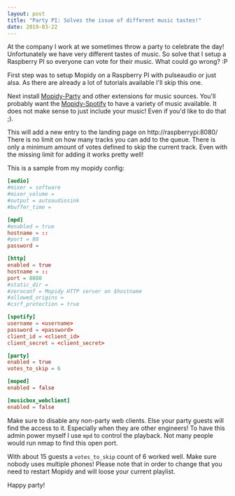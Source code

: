 ```yaml
---
layout: post
title: "Party PI: Solves the issue of different music tastes!"
date: 2019-03-22
---
```


At the company I work at we sometimes throw a party to celebrate the day!
Unfortunately we have very different tastes of music. So solve that I setup a Raspberry PI so
everyone can vote for their music. What could go wrong? :P

First step was to setup Mopidy on a Raspberry PI with pulseaudio or just alsa. As there are already
a lot of tutorials available I'll skip this one.

Next install [Mopidy-Party](https://pypi.org/project/Mopidy-Party/) and other extensions for music
sources. You'll probably want the [Mopidy-Spotify](https://github.com/mopidy/mopidy-spotify) to have
a variety of music available. It does not make sense to just include your music! Even if you'd like
to do that ;).

This will add a new entry to the landing page on http://raspberrypi:8080/
There is no limit on how many tracks you can add to the queue. There is only a minimum amount of
votes defined to skip the current track.
Even with the missing limit for adding it works pretty well!


This is a sample from my mopidy config:
```conf
[audio]
#mixer = software
#mixer_volume =
#output = autoaudiosink
#buffer_time =

[mpd]
#enabled = true
hostname = ::
#port = 80
password =

[http]
enabled = true
hostname = ::
port = 8080
#static_dir =
#zeroconf = Mopidy HTTP server on $hostname
#allowed_origins =
#csrf_protection = true

[spotify]
username = <username>
password = <password>
client_id = <client_id> 
client_secret = <client_secret> 

[party]
enabled = true
votes_to_skip = 6

[moped]
enabled = false

[musicbox_webclient]
enabled = false
```

Make sure to disable any non-party web clients. Else your party guests will find the access to it.
Especially when they are other engineers! To have this admin power myself I use `mpd` to control the
playback. Not many people would run nmap to find this open port.

With about 15 guests a `votes_to_skip` count of 6 worked well. Make sure nobody uses multiple phones!
Please note that in order to change that you need to restart Mopidy and will loose your current
playlist.

Happy party!

